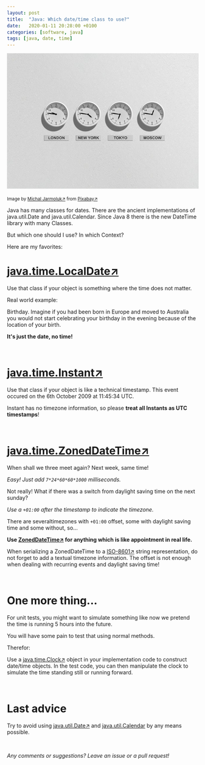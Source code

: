 ```yaml
---
layout: post
title:  "Java: Which date/time class to use?"
date:   2020-01-11 20:28:00 +0100
categories: [software, java]
tags: [java, date, time]
---
```


![Time](/assets/time.jpg)

<small>Image by [Michal Jarmoluk&#8599;](https://pixabay.com/users/jarmoluk-143740/) from [Pixabay&#8599;](https://pixabay.com/)</small>

Java has many classes for dates. 
There are the ancient implementations of java.util.Date and java.util.Calendar. 
Since Java 8 there is the new DateTime library with many Classes. 

But which one should I use? In which Context? 

Here are my favorites:

# [java.time.LocalDate&#8599;](https://docs.oracle.com/javase/8/docs/api/java/time/LocalDate.html)

Use that class if your object is something where the time does not matter. 

Real world example: 

Birthday. Imagine if you had been born in Europe and moved to Australia you would not start celebrating your birthday in the evening because of the location of your birth. 

**It's just the date, no time!**

<br/>


# [java.time.Instant&#8599;](https://docs.oracle.com/javase/8/docs/api/java/time/Instant.html)

Use that class if your object is like a technical timestamp. This event occured on the 6th October 2009 at 11:45:34 UTC. 

Instant has no timezone information, so please **treat all Instants as UTC timestamps**!

<br/>

# [java.time.ZonedDateTime&#8599;](https://docs.oracle.com/javase/8/docs/api/java/time/ZonedDateTime.html)

When shall we three meet again? Next week, same time!

*Easy! Just add `7*24*60*60*1000` milliseconds.*

Not really! What if there was a switch from daylight saving time on the next sunday?

*Use a `+01:00` after the timestamp to indicate the timezone.*

There are severaltimezones with `+01:00` offset, some with daylight saving time and some without, so...

**Use [ZonedDateTime&#8599;](https://docs.oracle.com/javase/8/docs/api/java/time/ZonedDateTime.html) for anything which is like appointment in real life.**

When serializing a ZonedDateTime to a [ISO-8601&#8599;](https://en.wikipedia.org/wiki/ISO_8601) string representation, do not forget to add a textual timezone information. The offset is not enough when dealing with recurring events and daylight saving time!  

<br/>

# One more thing...

For unit tests, you might want to simulate something like now we pretend the time is running 5 hours into the future.

You will have some pain to test that using normal methods.

Therefor:

Use a [java.time.Clock&#8599;](https://docs.oracle.com/javase/8/docs/api/java/time/Clock.html) object in your implementation code to construct date/time objects. In the test code, you can then manipulate the clock to simulate the time standing still or running forward.

<br/>

# Last advice

Try to avoid using [java.util.Date&#8599;](https://docs.oracle.com/javase/8/docs/api/java/util/Date.html) and [java.util.Calendar](https://docs.oracle.com/javase/8/docs/api/java/util/Calendar.html) by any means possible.

<br/>

*Any comments or suggestions? Leave an issue or a pull request!*